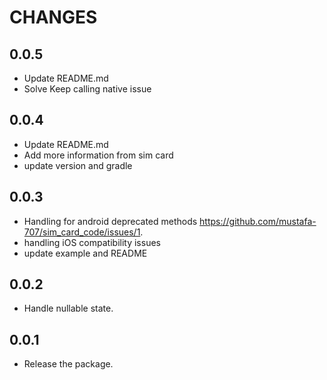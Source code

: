# CHANGES

## 0.0.5

- Update README.md
- Solve Keep calling native issue

## 0.0.4

- Update README.md
- Add more information from sim card
- update version and gradle

## 0.0.3

- Handling for android deprecated methods <https://github.com/mustafa-707/sim_card_code/issues/1>.
- handling iOS compatibility issues
- update example and README

## 0.0.2

- Handle nullable state.

## 0.0.1

- Release the package.
